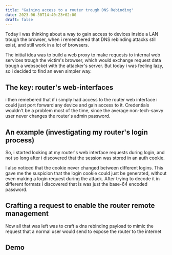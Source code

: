 ```yaml
---
title: "Gaining access to a router trough DNS Rebinding"
date: 2023-06-30T14:40:23+02:00
draft: false    
---
```


Today i was thinking about a way to gain access to devices inside a LAN trough the browser, when i remembered that DNS rebinding attacks still exist, and still work in a lot of browsers. 

The initial idea was to build a web proxy to make requests to internal web services trough the victim's browser, which would exchange request data trough a websocket with the attacker's server. But today i was feeling lazy, so i decided to find an even simpler way.

## The key: router's web-interfaces

i then remebered that if i simply had access to the router web interface i could just port forward any device and gain access to it. Credentials wouldn't be a problem most of the time, since the average non-tech-savvy user never changes the router's admin password.

## An example (investigating my router's login process)

So, i started looking at my router's web interface requests during login, and not so long after i discovered that the session was stored in an auth cookie.

I also noticed that the cookie never changed between different logins. This gave me the suspicion that the login cookie could just be generated, without even making a login request during the attack. After trying to decode it in different formats i discovered that is was just the base-64 encoded password.

## Crafting a request to enable the router remote management

Now all that was left was to craft a dns rebinding payload to mimic the request that a normal user would send to expose the router to the internet

## Demo
